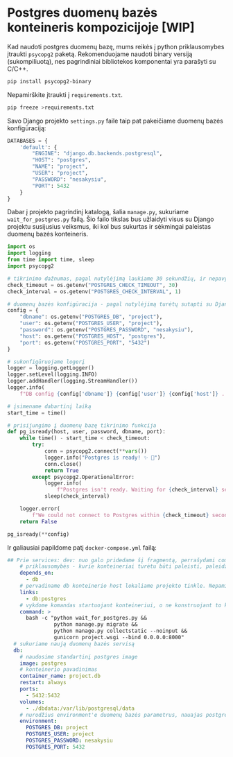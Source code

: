 # Postgres duomenų bazės konteineris kompozicijoje [WIP]

Kad naudoti postgres duomenų bazę, mums reikės į python priklausomybes įtraukti `psycopg2` paketą. Rekomenduojame naudoti binary versiją (sukompiliuotą), nes pagrindiniai bibliotekos komponentai yra parašyti su C/C++.
``` bash
pip install psycopg2-binary
```
Nepamirškite įtraukti į `requirements.txt`.
``` bash
pip freeze >requirements.txt
```

Savo Django projekto `settings.py` faile taip pat pakeičiame duomenų bazės konfigūraciją:

``` python
DATABASES = {
    'default': {
        "ENGINE": "django.db.backends.postgresql",
        "HOST": "postgres",
        "NAME": "project",
        "USER": "project",
        "PASSWORD": "nesakysiu",
        "PORT": 5432
    }
}
```

Dabar į projekto pagrindinį katalogą, šalia `manage.py`, sukuriame `wait_for_postgres.py` failą. Šio failo tikslas bus užlaidyti visus su Django projektu susijusius veiksmus, iki kol bus sukurtas ir sėkmingai paleistas duomenų bazės konteineris.

``` python
import os
import logging
from time import time, sleep
import psycopg2

# tikrinimo dažnumas, pagal nutylėjimą laukiame 30 sekundžių, ir nepavykus po sekundės laukiame iš naujo.
check_timeout = os.getenv("POSTGRES_CHECK_TIMEOUT", 30)
check_interval = os.getenv("POSTGRES_CHECK_INTERVAL", 1)

# duomenų bazės konfigūracija - pagal nutylėjimą turėtų sutapti su Django nustatymais.
config = {
    "dbname": os.getenv("POSTGRES_DB", "project"),
    "user": os.getenv("POSTGRES_USER", "project"),
    "password": os.getenv("POSTGRES_PASSWORD", "nesakysiu"),
    "host": os.getenv("POSTGRES_HOST", "postgres"),
    "port": os.getenv("POSTGRES_PORT", "5432")
}

# sukonfigūruojame logerį
logger = logging.getLogger()
logger.setLevel(logging.INFO)
logger.addHandler(logging.StreamHandler())
logger.info(
    f"DB config {config['dbname']} {config['user']} {config['host']} ...")

# įsimename dabartinį laiką
start_time = time()

# prisijungimo į duomenų bazę tikrinimo funkcija
def pg_isready(host, user, password, dbname, port):
    while time() - start_time < check_timeout:
        try:
            conn = psycopg2.connect(**vars())
            logger.info("Postgres is ready! ✨ 💅")
            conn.close()
            return True
        except psycopg2.OperationalError:
            logger.info(
                f"Postgres isn't ready. Waiting for {check_interval} sec...")
            sleep(check_interval)

    logger.error(
        f"We could not connect to Postgres within {check_timeout} seconds.")
    return False

pg_isready(**config)

```

Ir galiausiai papildome patį `docker-compose.yml` failą:

``` yml
## Prie services: dev: nuo galo pridedame šį fragmentą, perrašydami command:
    # priklausomybės - kurie konteineriai turėtu būti paleisti, paleidžiant šį konteinerį.
    depends_on:
      - db
    # pervadiname db konteinerio host lokaliame projekto tinkle. Nepamirškite duomenų bazės konfigūracijos faile nurodyti `host=postgres` vietoj `host=localhost`
    links:
      - db:postgres
    # vykdome komandas startuojant konteineriui, o ne konstruojant to konteinerio paveiksliuką (image). Rekomenduojame šias komandas iš Dockerfile pašalinti arba užkomentuoti.
    command: >
      bash -c "python wait_for_postgres.py &&
               python manage.py migrate &&
               python manage.py collectstatic --noinput &&
               gunicorn project.wsgi --bind 0.0.0.0:8000"
  # sukuriame naują duomenų bazės servisą
  db:
    # naudosime standartinį postgres image
    image: postgres
    # konteinerio pavadinimas
    container_name: project.db
    restart: always
    ports:
      - 5432:5432
    volumes:
      - ./dbdata:/var/lib/postgresql/data
    # nurodžius environment'e duomenų bazės parametrus, nauajas postgres konteineris šiais parametrais sukurs tuščią duomenų bazę. Produkcinėje aplinkoje siūlytume nenurodyti jautrių duomenų šiame faile, o naudoti tarpinį .env failą, įdėtą į .gitignore.
    environment:
      POSTGRES_DB: project
      POSTGRES_USER: project
      POSTGRES_PASSWORD: nesakysiu
      POSTGRES_PORT: 5432
```
